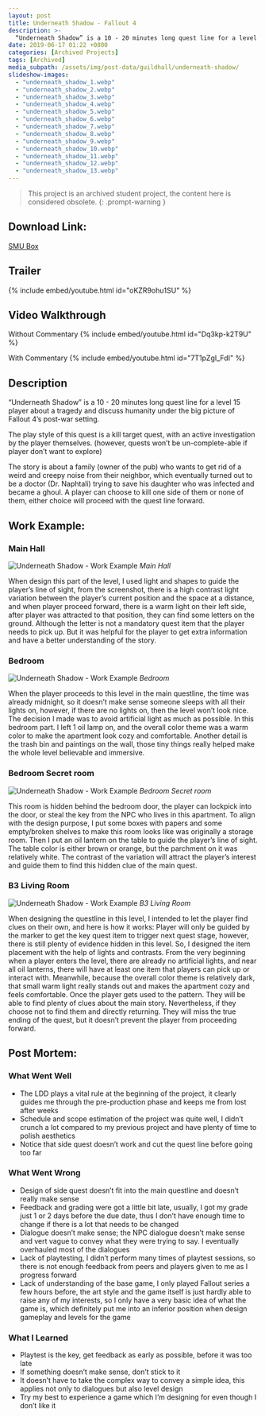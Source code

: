 ```yaml
---
layout: post
title: Underneath Shadow - Fallout 4
description: >-
  “Underneath Shadow” is a 10 - 20 minutes long quest line for a level 15 player about a tragedy and discuss humanity under the big picture of Fallout 4’s post-war setting.
date: 2019-06-17 01:22 +0800
categories: [Archived Projects]
tags: [Archived]
media_subpath: /assets/img/post-data/guildhall/underneath-shadow/
slideshow-images:
  - "underneath_shadow_1.webp"
  - "underneath_shadow_2.webp"
  - "underneath_shadow_3.webp"
  - "underneath_shadow_4.webp"
  - "underneath_shadow_5.webp"
  - "underneath_shadow_6.webp"
  - "underneath_shadow_7.webp"
  - "underneath_shadow_8.webp"
  - "underneath_shadow_9.webp"
  - "underneath_shadow_10.webp"
  - "underneath_shadow_11.webp"
  - "underneath_shadow_12.webp"
  - "underneath_shadow_13.webp"
---
```


>This project is an archived student project, the content here is considered obsolete.
{: .prompt-warning }

## Download Link:
[SMU Box]

## Trailer
{% include embed/youtube.html id="oKZR9ohu1SU" %}

## Video Walkthrough
Without Commentary
{% include embed/youtube.html id="Dq3kp-k2T9U" %}

With Commentary
{% include embed/youtube.html id="7T1pZgI_FdI" %}

## Description
“Underneath Shadow” is a 10 - 20 minutes long quest line for a level 15 player about a tragedy and discuss humanity under the big picture of Fallout 4’s post-war setting.


The play style of this quest is a kill target quest, with an active investigation by the player themselves. (however, quests won’t be un-complete-able if player don’t want to explore)


The story is about a family (owner of the pub) who wants to get rid of a weird and creepy noise from their neighbor, which eventually turned out to be a doctor (Dr. Naphtali) trying to save his daughter who was infected and became a ghoul. A player can choose to kill one side of them or none of them, either choice will proceed with the quest line forward.

<!-- ## In Game Screenshots
{% include gallery.html images=page.slideshow-images %} -->

[SMU Box]: https://smu.box.com/s/lmixlqk1jrgi7kicawdo2z36b36iyada

## Work Example:
### Main Hall
![Underneath Shadow - Work Example](underneath_shadow_14.webp)
_Main Hall_

When design this part of the level, I used light and shapes to guide the player’s line of sight, from the screenshot, there is a high contrast light variation between the player’s current position and the space at a distance, and when player proceed forward, there is a warm light on their left side, after player was attracted to that position, they can find some letters on the ground. Although the letter is not a mandatory quest item that the player needs to pick up. But it was helpful for the player to get extra information and have a better understanding of the story.

### Bedroom
![Underneath Shadow - Work Example](underneath_shadow_15.webp)
_Bedroom_

When the player proceeds to this level in the main questline, the time was already midnight, so it doesn’t make sense someone sleeps with all their lights on, however, if there are no lights on, then the level won’t look nice. The decision I made was to avoid artificial light as much as possible. In this bedroom part. I left 1 oil lamp on, and the overall color theme was a warm color to make the apartment look cozy and comfortable. Another detail is the trash bin and paintings on the wall, those tiny things really helped make the whole level believable and immersive.

### Bedroom Secret room
![Underneath Shadow - Work Example](underneath_shadow_16.webp)
_Bedroom Secret room_

This room is hidden behind the bedroom door, the player can lockpick into the door, or steal the key from the NPC who lives in this apartment. To align with the design purpose, I put some boxes with papers and some empty/broken shelves to make this room looks like was originally a storage room. Then I put an oil lantern on the table to guide the player’s line of sight. The table color is either brown or orange, but the parchment on it was relatively white. The contrast of the variation will attract the player’s interest and guide them to find this hidden clue of the main quest.

### B3 Living Room
![Underneath Shadow - Work Example](underneath_shadow_17.webp)
_B3 Living Room_

When designing the questline in this level, I intended to let the player find clues on their own, and here is how it works: Player will only be guided by the marker to get the key quest item to trigger next quest stage, however, there is still plenty of evidence hidden in this level. So, I designed the item placement with the help of lights and contrasts. From the very beginning when a player enters the level, there are already no artificial lights, and near all oil lanterns, there will have at least one item that players can pick up or interact with. Meanwhile, because the overall color theme is relatively dark, that small warm light really stands out and makes the apartment cozy and feels comfortable. Once the player gets used to the pattern. They will be able to find plenty of clues about the main story. Nevertheless, if they choose not to find them and directly returning. They will miss the true ending of the quest, but it doesn’t prevent the player from proceeding forward.

## Post Mortem:
### What Went Well
- The LDD plays a vital rule at the beginning of the project, it clearly guides me through the pre-production phase and keeps me from lost after weeks
- Schedule and scope estimation of the project was quite well, I didn’t crunch a lot compared to my previous project and have plenty of time to polish aesthetics
- Notice that side quest doesn’t work and cut the quest line before going too far

### What Went Wrong

- Design of side quest doesn’t fit into the main questline and doesn’t really make sense
- Feedback and grading were got a little bit late, usually, I got my grade just 1 or 2 days before the due date, thus I don’t have enough time to change if there is a lot that needs to be changed
- Dialogue doesn’t make sense; the NPC dialogue doesn’t make sense and vert vague to convey what they were trying to say. I eventually overhauled most of the dialogues
- Lack of playtesting, I didn’t perform many times of playtest sessions, so there is not enough feedback from peers and players given to me as I progress forward
- Lack of understanding of the base game, I only played Fallout series a few hours before, the art style and the game itself is just hardly able to raise any of my interests, so I only have a very basic idea of what the game is, which definitely put me into an inferior position when design gameplay and levels for the game

### What I Learned
- Playtest is the key, get feedback as early as possible, before it was too late
- If something doesn’t make sense, don’t stick to it
- It doesn’t have to take the complex way to convey a simple idea, this applies not only to dialogues but also level design
- Try my best to experience a game which I’m designing for even though I don’t like it


